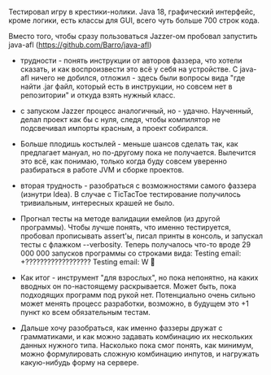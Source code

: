 Тестировал игру в крестики-нолики. Java 18, графический интерфейс, кроме логики, есть классы для GUI, всего чуть больше 700 строк кода.

Вместо того, чтобы сразу пользоваться  Jazzer-ом пробовал запустить java-afl (https://github.com/Barro/java-afl) 

- трудности - понять инструкции от авторов фаззера, что хотели сказать, и как воспроизвести это всё у себя на устройстве. С  java-afl ничего не добился, отложил - здесь были вопросы вида "где найти .jar файл, который есть в инструкции, но совсем нет в репозитории" и откуда взять нужный класс.

- с запуском Jazzer процесс аналогичный, но - удачно. Наученный, делал проект как бы с нуля, следя, чтобы компилятор не подсвечивал импорты красным, а проект собирался.

- Больше плодишь костылей - меньше шансов сделать так, как предлагает мануал, но по-другому пока не получается. Вылечится это всё, как понимаю, только когда буду совсем уверенно разбираться в работе JVM и сборке проектов. 

- вторая трудность - разобраться с возможностями самого фаззера (изнутри Idea). 
В случае с TicTacToe тестирование получилось тривиальным, интересных крашей не было. 

- Прогнал тесты на методе валидации емейлов (из другой программы). Чтобы лучше понять, что именно тестируется, пробовал прописывать assert'ы, писал принты в консоль, и запускал тесты с флажком --verbosity. Теперь получалось что-то вроде 29 000 000 запусков программы со строками вида:
Testing email: +??????????????????
Testing email:   W
                                          

- Как итог - инструмент "для взрослых", но пока непонятно, на каких вводных он по-настоящему раскрывается. Может быть, пока подходящих программ под рукой нет. 
Потенциально очень сильно может менять процесс разработки, возможно, в будущем это +1 пункт ко всем обязательным тестам.

- Дальше хочу разобраться, как именно фаззеры дружат с грамматиками, и как можно задавать комбинацию их нескольких данных нужного типа. Насколько пока смог понять, как минимум, можно формулировать сложную комбинацию инпутов, и нагружать какую-нибудь форму на сервере.
